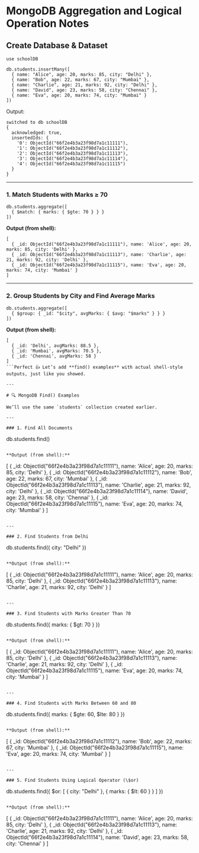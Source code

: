 
# MongoDB Aggregation and Logical Operation Notes



## Create Database & Dataset

```
use schoolDB
```

```
db.students.insertMany([
  { name: "Alice", age: 20, marks: 85, city: "Delhi" },
  { name: "Bob", age: 22, marks: 67, city: "Mumbai" },
  { name: "Charlie", age: 21, marks: 92, city: "Delhi" },
  { name: "David", age: 23, marks: 58, city: "Chennai" },
  { name: "Eva", age: 20, marks: 74, city: "Mumbai" }
])
```
Output:
```
switched to db schoolDB
{
  acknowledged: true,
  insertedIds: {
    '0': ObjectId("66f2e4b3a23f98d7a1c11111"),
    '1': ObjectId("66f2e4b3a23f98d7a1c11112"),
    '2': ObjectId("66f2e4b3a23f98d7a1c11113"),
    '3': ObjectId("66f2e4b3a23f98d7a1c11114"),
    '4': ObjectId("66f2e4b3a23f98d7a1c11115")
  }
}
```

---



### 1. Match Students with Marks ≥ 70

```
db.students.aggregate([
  { $match: { marks: { $gte: 70 } } }
])
```

**Output (from shell):**

```
[
  { _id: ObjectId("66f2e4b3a23f98d7a1c11111"), name: 'Alice', age: 20, marks: 85, city: 'Delhi' },
  { _id: ObjectId("66f2e4b3a23f98d7a1c11113"), name: 'Charlie', age: 21, marks: 92, city: 'Delhi' },
  { _id: ObjectId("66f2e4b3a23f98d7a1c11115"), name: 'Eva', age: 20, marks: 74, city: 'Mumbai' }
]
```

---

### 2. Group Students by City and Find Average Marks

```
db.students.aggregate([
  { $group: { _id: "$city", avgMarks: { $avg: "$marks" } } }
])
```

**Output (from shell):**

```
[
  { _id: 'Delhi', avgMarks: 88.5 },
  { _id: 'Mumbai', avgMarks: 70.5 },
  { _id: 'Chennai', avgMarks: 58 }
]
```Perfect 👍 Let’s add **find() examples** with actual shell-style outputs, just like you showed.

---

# 🔍 MongoDB Find() Examples

We’ll use the same `students` collection created earlier.

---

### 1. Find All Documents

```
db.students.find()
```

**Output (from shell):**

```
[
  { _id: ObjectId("66f2e4b3a23f98d7a1c11111"), name: 'Alice', age: 20, marks: 85, city: 'Delhi' },
  { _id: ObjectId("66f2e4b3a23f98d7a1c11112"), name: 'Bob', age: 22, marks: 67, city: 'Mumbai' },
  { _id: ObjectId("66f2e4b3a23f98d7a1c11113"), name: 'Charlie', age: 21, marks: 92, city: 'Delhi' },
  { _id: ObjectId("66f2e4b3a23f98d7a1c11114"), name: 'David', age: 23, marks: 58, city: 'Chennai' },
  { _id: ObjectId("66f2e4b3a23f98d7a1c11115"), name: 'Eva', age: 20, marks: 74, city: 'Mumbai' }
]
```

---

### 2. Find Students from Delhi

```
db.students.find({ city: "Delhi" })
```

**Output (from shell):**

```
[
  { _id: ObjectId("66f2e4b3a23f98d7a1c11111"), name: 'Alice', age: 20, marks: 85, city: 'Delhi' },
  { _id: ObjectId("66f2e4b3a23f98d7a1c11113"), name: 'Charlie', age: 21, marks: 92, city: 'Delhi' }
]
```

---

### 3. Find Students with Marks Greater Than 70

```
db.students.find({ marks: { $gt: 70 } })
```

**Output (from shell):**

```
[
  { _id: ObjectId("66f2e4b3a23f98d7a1c11111"), name: 'Alice', age: 20, marks: 85, city: 'Delhi' },
  { _id: ObjectId("66f2e4b3a23f98d7a1c11113"), name: 'Charlie', age: 21, marks: 92, city: 'Delhi' },
  { _id: ObjectId("66f2e4b3a23f98d7a1c11115"), name: 'Eva', age: 20, marks: 74, city: 'Mumbai' }
]
```

---

### 4. Find Students with Marks Between 60 and 80

```
db.students.find({ marks: { $gte: 60, $lte: 80 } })
```

**Output (from shell):**

```
[
  { _id: ObjectId("66f2e4b3a23f98d7a1c11112"), name: 'Bob', age: 22, marks: 67, city: 'Mumbai' },
  { _id: ObjectId("66f2e4b3a23f98d7a1c11115"), name: 'Eva', age: 20, marks: 74, city: 'Mumbai' }
]
```

---

### 5. Find Students Using Logical Operator (\$or)

```
db.students.find({
  $or: [ { city: "Delhi" }, { marks: { $lt: 60 } } ]
})
```

**Output (from shell):**

```
[
  { _id: ObjectId("66f2e4b3a23f98d7a1c11111"), name: 'Alice', age: 20, marks: 85, city: 'Delhi' },
  { _id: ObjectId("66f2e4b3a23f98d7a1c11113"), name: 'Charlie', age: 21, marks: 92, city: 'Delhi' },
  { _id: ObjectId("66f2e4b3a23f98d7a1c11114"), name: 'David', age: 23, marks: 58, city: 'Chennai' }
]
```
